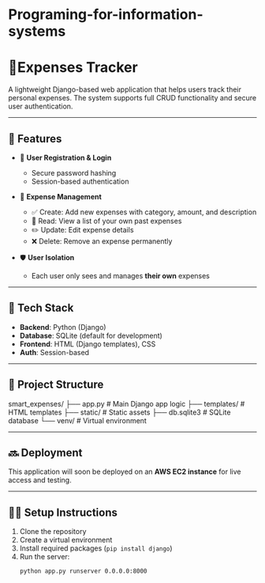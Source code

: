 # Programing-for-information-systems
# 💸Expenses Tracker

A lightweight Django-based web application that helps users track their personal expenses. The system supports full CRUD functionality and secure user authentication.

---

## 🚀 Features

- 👤 **User Registration & Login**
  - Secure password hashing
  - Session-based authentication

- 🧾 **Expense Management**
  - ✅ Create: Add new expenses with category, amount, and description
  - 📄 Read: View a list of your own past expenses
  - ✏️ Update: Edit expense details
  - ❌ Delete: Remove an expense permanently

- 🛡️ **User Isolation**
  - Each user only sees and manages **their own** expenses

---

## 📂 Tech Stack

- **Backend**: Python (Django)
- **Database**: SQLite (default for development)
- **Frontend**: HTML (Django templates), CSS
- **Auth**: Session-based

---

## 📌 Project Structure

smart_expenses/ ├── app.py # Main Django app logic ├── templates/ # HTML templates ├── static/ # Static assets ├── db.sqlite3 # SQLite database └── venv/ # Virtual environment


---

## 🔜 Deployment

This application will soon be deployed on an **AWS EC2 instance** for live access and testing.

---

## 🧑‍💻 Setup Instructions

1. Clone the repository
2. Create a virtual environment
3. Install required packages (`pip install django`)
4. Run the server:  
   ```bash
   python app.py runserver 0.0.0.0:8000
